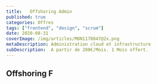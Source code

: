 ```yaml
---
title:   Offshoring Admin
published: true
categories: Offres
tags: ["frontend", "design", "scrum"]
date: 2020-08-31
coverImage: /img/articles/MON1178047@2x.png
metaDescription: Administration cloud et infrastructure
subDescription:  A partir de 200€/Mois. 1 Mois offert. 
---
```

 
## Offshoring F
